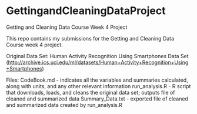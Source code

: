 # GettingandCleaningDataProject
Getting and Cleaning Data Course Week 4 Project

This repo contains my submissions for the Getting and Cleaning Data Course week 4 project.

Original Data Set:
Human Activity Recognition Using Smartphones Data Set (http://archive.ics.uci.edu/ml/datasets/Human+Activity+Recognition+Using+Smartphones)

Files:
CodeBook.md - indicates all the variables and summaries calculated, along with units, and any other relevant information
run_analysis.R - R script that downloads, loads, and cleans the original data set; outputs file of cleaned and summarized data
Summary_Data.txt - exported file of cleaned and summarized data created by run_analysis.R
